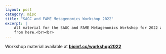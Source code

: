 ```yaml
---
layout: post
category: misc
title: "SAGC and FAME Metagenomics Workshop 2022"
excerpt: |
    All material for the SAGC and FAME Metagenomics Workshop for 2022 are available
    from here.<br><br>
---
```


Workshop material available at __[bioinf.cc/workshop2022](https://bioinf.cc/workshop2022)__
